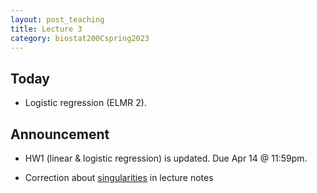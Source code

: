 ```yaml
---
layout: post_teaching
title: Lecture 3
category: biostat200Cspring2023
---
```


## Today

* Logistic regression (ELMR 2).

## Announcement

* HW1 (linear & logistic regression) is updated. Due Apr 14 @ 11:59pm.

* Correction about [singularities](https://ucla-biostat-200c.github.io/2023spring/slides/02-lm/lm.html#final-model) in lecture notes 